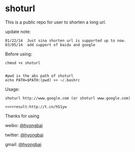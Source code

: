 shoturl
=======

This is a public repo for user to shorten a long url.

update note:

    01/22/14  Just sina shorten url is supported up to now.
    03/05/14  add support of baidu and google 


Before using:

    chmod +x shoturl
    
        
    #pwd is the abs path of shoturl
    echo PATH=$PATH:(pwd) >> ~/.bashrc

Usage:

    shoturl http://www.google.com (or shoturl www.google.com)

    >>>>result:http://t.cn/h51yw


Thanks for using 

weibo:     <a href="http://weibo.com/hyongbai" target="_blank">@hyongbai</a>

twitter:   <a href="http://twitter.com/hyongbai" target="_blank">@hyongbai</a>

gmail:     <a href="mailto:hyongbai@gmail.com" target="_blank">@hyongbai</a>


